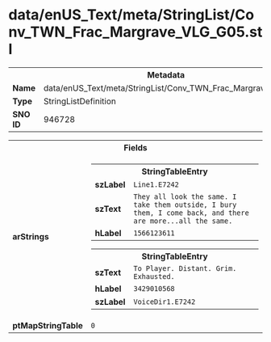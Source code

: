 <h1>data/enUS_Text/meta/StringList/Conv_TWN_Frac_Margrave_VLG_G05.stl</h1><table><tr><th colspan="100%">Metadata</th></tr><tr><td><b>Name</b></td><td>data/enUS_Text/meta/StringList/Conv_TWN_Frac_Margrave_VLG_G05.stl</td></tr><tr><td><b>Type</b></td><td>StringListDefinition</td></tr><tr><td><b>SNO ID</b></td><td>946728</td></tr></table>

<table><tr><th colspan="100%">Fields</th></tr><tr><td><b>arStrings</b></td><td><table><tr><th colspan="100%">StringTableEntry</th></tr><tr><td><b>szLabel</b></td><td><code>Line1.E7242</code></td></tr><tr><td><b>szText</b></td><td><code>They all look the same. I take them outside, I bury them, I come back, and there are more...all the same.</code></td></tr><tr><td><b>hLabel</b></td><td><code>1566123611</code></td></tr></table>


<table><tr><th colspan="100%">StringTableEntry</th></tr><tr><td><b>szText</b></td><td><code>To Player. Distant. Grim. Exhausted.</code></td></tr><tr><td><b>hLabel</b></td><td><code>3429010568</code></td></tr><tr><td><b>szLabel</b></td><td><code>VoiceDir1.E7242</code></td></tr></table>


</td></tr><tr><td><b>ptMapStringTable</b></td><td><code>0</code></td></tr></table>

